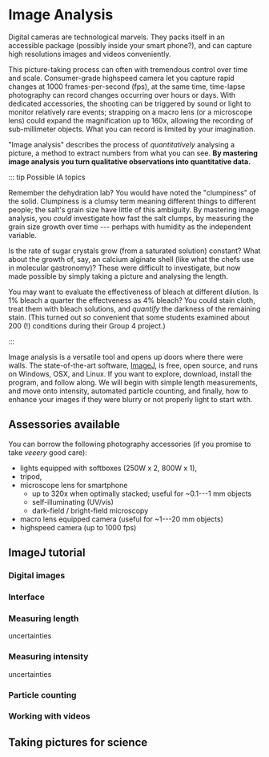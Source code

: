 # Image Analysis

Digital cameras are technological marvels.  They packs itself in an accessible package (possibly inside your smart phone?), and can capture high resolutions images and videos conveniently.  

This picture-taking process can often with tremendous control over time and scale.  Consumer-grade highspeed camera let you capture rapid changes at 1000 frames-per-second (fps), at the same time, time-lapse photography can record changes occurring over hours or days.  With dedicated accessories, the shooting can be triggered by sound or light to monitor relatively rare events; strapping on a macro lens (or a microscope lens) could expand the magnification up to 160x, allowing the recording of sub-millimeter objects.  What you can record is limited by your imagination.

"Image analysis" describes the process of *quantitatively* analysing a picture, a method to extract numbers from what you can see.  **By mastering image analysis you turn qualitative observations into quantitative data.**

::: tip Possible IA topics

Remember the <Chem formula="CuSO4.5H2O" inline/> dehydration lab?  You would have noted the "clumpiness" of the solid.  Clumpiness is a clumsy term meaning different things to different people; the salt's grain size have little of this ambiguity.  By mastering image analysis, you *could* investigate how fast the salt clumps, by measuring the grain size growth over time --- perhaps with humidity as the independent variable.

Is the rate of sugar crystals grow (from a saturated solution) constant?  What about the growth of, say, an calcium alginate shell (like what the chefs use in molecular gastronomy)?  These were difficult to investigate, but now made possible by simply taking a picture and analysing the length.

You may want to evaluate the effectiveness of bleach at different dilution.  Is 1% bleach a quarter the effectveness as 4% bleach?  You could stain cloth, treat them with bleach solutions, and *quantify* the darkness of the remaining stain.  (This turned out *so* convenient that some students examined about 200 (!) conditions during their Group 4 project.)

:::

Image analysis is a versatile tool and opens up doors where there were walls.  The state-of-the-art software, [ImageJ](http://imagej.nih.gov/), is free, open source, and runs on Windows, OSX, and Linux.  If you want to explore, download, install the program, and follow along.  We will begin with simple length measurements, and move onto intensity, automated particle counting, and finally, how to enhance your images if they were blurry or not properly light to start with.

## Assessories available ##

You can borrow the following photography accessories (if you promise to take *veeery* good care):

* lights equipped with softboxes (250W x 2, 800W x 1),
* tripod,
* microscope lens for smartphone
  * up to 320x when optimally stacked; useful for ~0.1---1 mm objects
  * self-illuminating (UV/vis)
  * dark-field / bright-field microscopy
* macro lens equipped camera (useful for ~1---20 mm objects)
* highspeed camera (up to 1000 fps)

## ImageJ tutorial

### Digital images

### Interface

### Measuring length

uncertainties

### Measuring intensity

uncertainties

### Particle counting

### Working with videos

## Taking pictures for science
